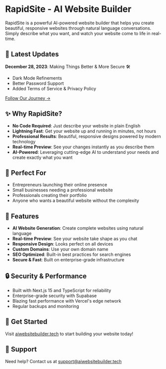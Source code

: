# RapidSite - AI Website Builder

RapidSite is a powerful AI-powered website builder that helps you create beautiful, responsive websites through natural language conversations. Simply describe what you want, and watch your website come to life in real-time.

## 🎯 Latest Updates

**December 28, 2023**: Making Things Better & More Secure 🛠️

- Dark Mode Refinements
- Better Password Support
- Added Terms of Service & Privacy Policy

[Follow Our Journey →](https://aiwebsitebuilder.tech/journey)

## ✨ Why RapidSite?

- **No Code Required**: Just describe your website in plain English
- **Lightning Fast**: Get your website up and running in minutes, not hours
- **Professional Results**: Beautiful, responsive designs powered by modern technology
- **Real-time Preview**: See your changes instantly as you describe them
- **AI-Powered**: Leveraging cutting-edge AI to understand your needs and create exactly what you want

## 🎯 Perfect For

- Entrepreneurs launching their online presence
- Small businesses needing a professional website
- Professionals creating their portfolio
- Anyone who wants a beautiful website without the complexity

## 💎 Features

- **AI Website Generation**: Create complete websites using natural language
- **Real-time Preview**: See your website take shape as you chat
- **Responsive Design**: Looks perfect on all devices
- **Custom Domains**: Use your own domain name
- **SEO Optimized**: Built-in best practices for search engines
- **Secure & Fast**: Built on enterprise-grade infrastructure

## 🔒 Security & Performance

- Built with Next.js 15 and TypeScript for reliability
- Enterprise-grade security with Supabase
- Blazing fast performance with Vercel's edge network
- Regular backups and monitoring

## 🌟 Get Started

Visit [aiwebsitebuilder.tech](https://aiwebsitebuilder.tech) to start building your website today!

## 📧 Support

Need help? Contact us at support@aiwebsitebuilder.tech
